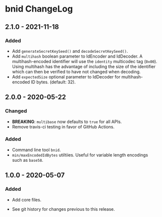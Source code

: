 # bnid ChangeLog

## 2.1.0 - 2021-11-18

### Added
- Add `generateSecretKeySeed()` and `decodeSecretKeySeed()`.
- Add `multihash` boolean parameter to IdEncoder and IdDecoder. A
  multihash-encoded identifier will use the `identity` multicodec tag (`0x00`).
  Using multihash has the advantage of including the size of the identifier
  which can then be verified to have not changed when decoding.
- Add `expectedSize` optional parameter to IdDecoder for multihash-encoded ID
  bytes. (default: 32).

## 2.0.0 - 2020-05-22

### Changed
- **BREAKING**: `multibase` now defaults to `true` for all APIs.
- Remove travis-ci testing in favor of GitHub Actions.

### Added
- Command line tool `bnid`.
- `min/maxEncodedIdBytes` utiltiies. Useful for variable length encodings such
  as `base58`.

## 1.0.0 - 2020-05-07

### Added
- Add core files.

- See git history for changes previous to this release.
